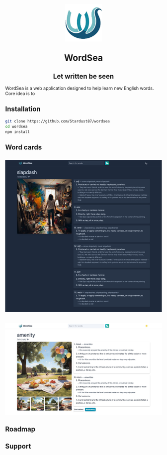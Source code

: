 <h1 align="center">
  <a href="https://wordsea.xyz/" target="_blank">
    <picture>
      <img src="assets/logo.png" alt="WordSea logo" width="120" height="120" />
    </picture>
  </a>
<p align="center">WordSea</p>
</h1>

<h2 align="center">
  Let written be seen
</h2>

WordSea is a web application designed to help learn new English words. Core idea is to

## Installation

```bash
git clone https://github.com/Stardust87/wordsea
cd wordsea
npm install

```

## Word cards

<h2 >
    <picture>
      <img src="assets/slapdash.jpg" alt="slapdash meaning"/>
    </picture>
</h2>
<h2 >
    <picture>
      <img src="assets/amenity.jpg" alt="amenity meaning"  />
    </picture>
</h2>

## Roadmap

## Support
